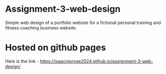 # Assignment-3-web-design
Simple web design of a portfolio webiste for a fictional personal training and fitness coaching business website.

# Hosted on github pages
Here is the link - https://isaacnjoroge2024.github.io/assignment-3-web-design/
